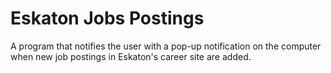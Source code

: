 # Eskaton Jobs Postings
A program that notifies the user with a pop-up notification on the computer when new job postings in Eskaton's career site are added.
